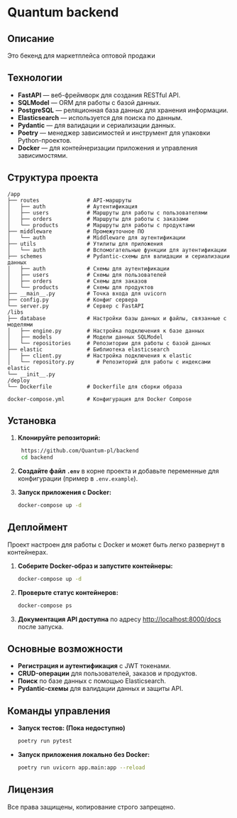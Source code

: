 # Quantum backend

## Описание
Это бекенд для маркетплейса оптовой продажи

## Технологии
- **FastAPI** — веб-фреймворк для создания RESTful API.
- **SQLModel** — ORM для работы с базой данных.
- **PostgreSQL** — реляционная база данных для хранения информации.
- **Elasticsearch** — используется для поиска по данным.
- **Pydantic** — для валидации и сериализации данных.
- **Poetry** — менеджер зависимостей и инструмент для упаковки Python-проектов.
- **Docker** — для контейнеризации приложения и управления зависимостями.

## Структура проекта

```plaintext
/app
├── routes               # API-маршруты
│   ├── auth             # Аутентификация
│   ├── users            # Маршруты для работы с пользователями
│   ├── orders           # Маршруты для работы с заказами
│   └── products         # Маршруты для работы с продуктами
├── middleware           # Промежуточное ПО
│   └── auth             # Middleware для аутентификации
├── utils                # Утилиты для приложения
│   └── auth             # Вспомогательные функции для аутентификации
├── schemes              # Pydantic-схемы для валидации и сериализации данных
│   ├── auth             # Схемы для аутентификации
│   ├── users            # Схемы для пользователей
│   ├── orders           # Схемы для заказов
│   └── products         # Схемы для продуктов
├── __main__.py          # Точка входа для uvicorn
├── config.py            # Конфиг сервера
└── server.py            # Сервер с FastAPI
/libs
├── database             # Настройки базы данных и файлы, связанные с моделями
│   ├── engine.py        # Настройка подключения к базе данных
│   ├── models           # Модели данных SQLModel
│   └── repositories     # Репозитории для работы с базой данных
├── elastic              # Библиотека elasticsearch
│   ├── client.py        # Настройка подключения к elastic
│   └── repository.py       # Репозиторий для работы с индексами elastic
└── __init__.py
/deploy
└── Dockerfile           # Dockerfile для сборки образа

docker-compose.yml       # Конфигурация для Docker Compose
```

## Установка

1. **Клонируйте репозиторий:**
   ```bash
    https://github.com/Quantum-pl/backend
    cd backend
   ```

2. **Создайте файл `.env`** в корне проекта и добавьте переменные для конфигурации (пример в `.env.example`).

3. **Запуск приложения с Docker:**
   ```bash
   docker-compose up -d
   ```

## Деплоймент
Проект настроен для работы с Docker и может быть легко развернут в контейнерах.

1. **Соберите Docker-образ и запустите контейнеры:**
   ```bash
   docker-compose up -d
   ```

2. **Проверьте статус контейнеров:**
   ```bash
   docker-compose ps
   ```

3. **Документация API доступна** по адресу [http://localhost:8000/docs](http://localhost:8000/docs) после запуска.

## Основные возможности

- **Регистрация и аутентификация** с JWT токенами.
- **CRUD-операции** для пользователей, заказов и продуктов.
- **Поиск** по базе данных с помощью Elasticsearch.
- **Pydantic-схемы** для валидации данных и защиты API.

## Команды управления

- **Запуск тестов: (Пока недоступно)**
  ```bash
  poetry run pytest
  ```
- **Запуск приложения локально без Docker:**
  ```bash
  poetry run uvicorn app.main:app --reload
  ```

## Лицензия
Все права защищены, копирование строго запрещено.